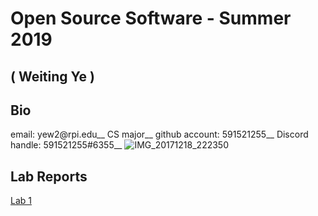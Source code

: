 # Open Source Software - Summer 2019
## ( Weiting Ye )

## Bio
email: yew2@rpi.edu__
CS major__
github account: 591521255__ 
Discord handle: 591521255#6355__
 ![IMG_20171218_222350](https://user-images.githubusercontent.com/95945800/170723430-a929469a-08aa-459e-a2c6-657b88bf7d14.jpg)


## Lab Reports
[Lab 1](labs/lab-01/report.md)
